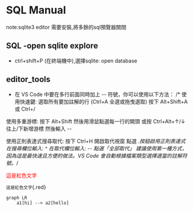 # SQL Manual

note:sqlite3 editor 需要安裝,將多餘的sql預覽器關閉

## SQL -open sqlite explore

- ctrl+shift+P (在終端機中),選擇sqlite: open database

## editor_tools

- 在 VS Code 中要在多行前面同時加上 -- 符號，你可以使用以下方法：
/* 使用快速鍵:
選取所有要加註解的行 (Ctrl+A 全選或拖曳選取)
按下 Alt+Shift+A 或 Ctrl+/

使用多重游標:
按下 Alt+Shift 然後用滑鼠點選每一行的開頭
或按 Ctrl+Alt+↑/↓ 往上/下新增游標
然後輸入 --

使用正則表達式搜尋取代:
按下 Ctrl+H 開啟取代視窗
點選 .*按鈕啟用正則表達式
在搜尋欄位輸入: ^
在取代欄位輸入: --
點選「全部取代」
建議使用第一種方式，因為這是最快速且方便的做法。VS Code 會自動根據檔案類型選擇適當的註解符號。*/

<span style="color:red;">這是紅色文字</span>

`這是紅色文字`{.red}

```mermaid
graph LR 
    a1[hi] --> a2[hello]
```
